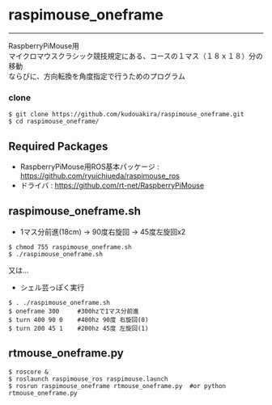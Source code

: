 # raspimouse_oneframe---RaspberryPiMouse用  マイクロマウスクラシック競技規定にある、コースの１マス（１８ｘ１８）分の移動  ならびに、方向転換を角度指定で行うためのプログラム  ### clone  `$ git clone https://github.com/kudouakira/raspimouse_oneframe.git`  `$ cd raspimouse_oneframe/`    ## Required Packages  * RaspberryPiMouse用ROS基本パッケージ : https://github.com/ryuichiueda/raspimouse_ros  * ドライバ : https://github.com/rt-net/RaspberryPiMouse## raspimouse_oneframe.sh  * 1マス分前進(18cm) -> 90度右旋回 -> 45度左旋回x2    `$ chmod 755 raspimouse_oneframe.sh`  `$ ./raspimouse_oneframe.sh`    又は...  * シェル芸っぽく実行    `$ . ./raspimouse_oneframe.sh`  `$ oneframe 300     #300hzで1マス分前進`  `$ turn 400 90 0    #400hz 90度 右旋回(0)`  `$ turn 200 45 1    #200hz 45度 左旋回(1)`  ## rtmouse_oneframe.py    `$ roscore &`  `$ roslaunch raspimouse_ros raspimouse.launch`  `$ rosrun raspimouse_oneframe rtmouse_oneframe.py  #or python rtmouse_oneframe.py`  